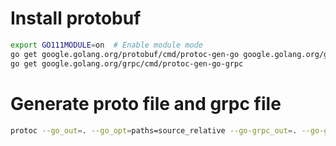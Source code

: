 # Install protobuf
```bash
export GO111MODULE=on  # Enable module mode
go get google.golang.org/protobuf/cmd/protoc-gen-go google.golang.org/grpc/cmd/protoc-gen-go-grpc
go get google.golang.org/grpc/cmd/protoc-gen-go-grpc
```

# Generate proto file and grpc file
```bash
protoc --go_out=. --go_opt=paths=source_relative --go-grpc_out=. --go-grpc_opt=paths=source_relative pb/raft.proto
```